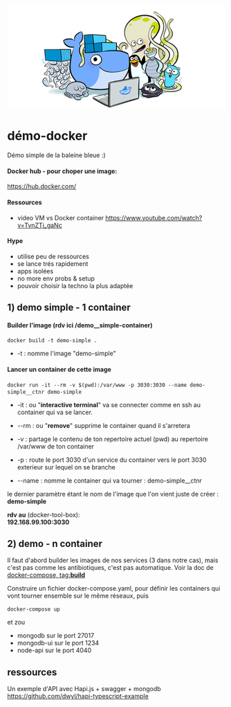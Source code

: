 ![alt text](img/docker-is-your-firend.png)


# démo-docker  

Démo simple de la baleine bleue :)  

#### Docker hub - pour choper une image:  
https://hub.docker.com/

#### Ressources

- video VM vs Docker container
https://www.youtube.com/watch?v=TvnZTi_gaNc


#### Hype 

- utilise peu de ressources
- se lance trés rapidement
- apps isolées
- no more env probs & setup
- pouvoir choisir la techno la plus adaptée 

## 1) demo simple - 1 container

#### Builder l'image (rdv ici /demo__simple-container)

```
docker build -t demo-simple .
```

- -t : nomme l'image "demo-simple"  


#### Lancer un container de cette image  

```
docker run -it --rm -v $(pwd):/var/www -p 3030:3030 --name demo-simple__ctnr demo-simple
```  

- -it : ou "**interactive terminal**" va se connecter comme en ssh au container qui va se lancer.  
  
- --rm : ou "**remove**" supprime le container quand il s'arretera  

- -v : partage le contenu de ton repertoire actuel (pwd) au repertoire /var/www de ton container

- -p : route le port 3030 d'un service du container vers le port 3030 exterieur sur lequel on se branche

- --name : nomme le container qui va tourner : demo-simple__ctnr  

le dernier paramètre étant le nom de l'image que l'on vient juste de créer : **demo-simple**

**rdv au** (docker-tool-box):  
**192.168.99.100:3030**


## 2) demo - n container

Il faut d'abord builder les images de nos services (3 dans notre cas), mais c'est pas comme les antibiotiques, c'est pas automatique. Voir la doc de [docker-compose, tag:**build**](https://docs.docker.com/compose/compose-file/#build)

Construire un fichier docker-compose.yaml, pour définir les containers qui vont tourner ensemble sur le même réseaux, puis

```
docker-compose up
```

et zou   
 
- mongodb sur le port 27017
- mongodb-ui sur le port 1234
- node-api sur le port 4040

## ressources

Un exemple d'API avec Hapi.js + swagger + mongodb  
https://github.com/dwyl/hapi-typescript-example
